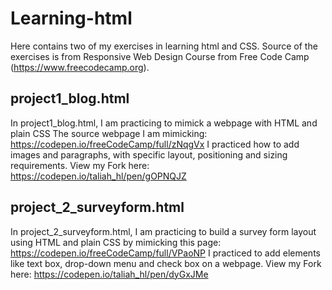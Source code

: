 # Learning-html
Here contains two of my exercises in learning html and CSS.
Source of the exercises is from Responsive Web Design Course from Free Code Camp (https://www.freecodecamp.org).

## project1_blog.html

In project1_blog.html, I am practicing to mimick a webpage with HTML and plain CSS
The source webpage I am mimicking: https://codepen.io/freeCodeCamp/full/zNqgVx
I practiced how to add images and paragraphs, with specific layout, positioning and sizing requirements.
View my Fork here: https://codepen.io/taliah_hl/pen/gOPNQJZ


## project_2_surveyform.html

In project_2_surveyform.html, I am practicing to build a survey form layout using HTML and plain CSS by mimicking this page:
https://codepen.io/freeCodeCamp/full/VPaoNP
I practiced to add elements like text box, drop-down menu and check box on a webpage.
View my Fork here: https://codepen.io/taliah_hl/pen/dyGxJMe
